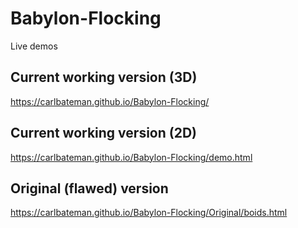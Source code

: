 # Babylon-Flocking

Live demos
## Current working version (3D)
<https://carlbateman.github.io/Babylon-Flocking/>
## Current working version (2D)
<https://carlbateman.github.io/Babylon-Flocking/demo.html>
## Original (flawed) version
<https://carlbateman.github.io/Babylon-Flocking/Original/boids.html>
